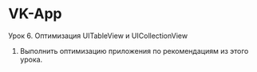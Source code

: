 # VK-App

Урок 6. Оптимизация UITableView и UICollectionView

1. Выполнить оптимизацию приложения по рекомендациям из этого урока.
